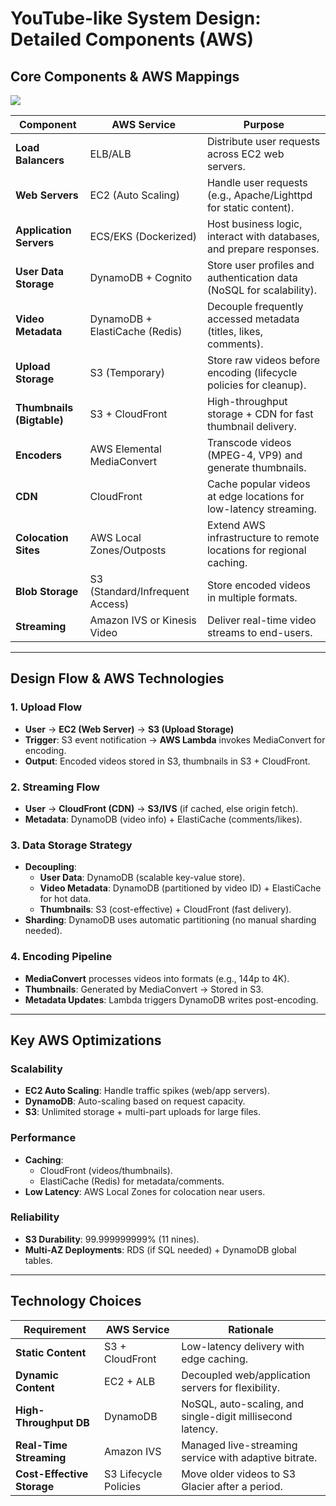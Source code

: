 # YouTube-like System Design: Detailed Components (AWS)

## Core Components & AWS Mappings

![](https://i.postimg.cc/Zq29qRHx/01-Architecture-Flow.png)

| Component               | AWS Service                     | Purpose                                                                 |
|-------------------------|---------------------------------|-------------------------------------------------------------------------|
| **Load Balancers**      | ELB/ALB                         | Distribute user requests across EC2 web servers.                        |
| **Web Servers**         | EC2 (Auto Scaling)              | Handle user requests (e.g., Apache/Lighttpd for static content).        |
| **Application Servers** | ECS/EKS (Dockerized)            | Host business logic, interact with databases, and prepare responses.    |
| **User Data Storage**   | DynamoDB + Cognito              | Store user profiles and authentication data (NoSQL for scalability).    |
| **Video Metadata**      | DynamoDB + ElastiCache (Redis)  | Decouple frequently accessed metadata (titles, likes, comments).        |
| **Upload Storage**      | S3 (Temporary)                  | Store raw videos before encoding (lifecycle policies for cleanup).      |
| **Thumbnails (Bigtable)** | S3 + CloudFront                | High-throughput storage + CDN for fast thumbnail delivery.              |
| **Encoders**           | AWS Elemental MediaConvert      | Transcode videos (MPEG-4, VP9) and generate thumbnails.                 |
| **CDN**                | CloudFront                      | Cache popular videos at edge locations for low-latency streaming.       |
| **Colocation Sites**    | AWS Local Zones/Outposts        | Extend AWS infrastructure to remote locations for regional caching.     |
| **Blob Storage**       | S3 (Standard/Infrequent Access) | Store encoded videos in multiple formats.                               |
| **Streaming**          | Amazon IVS or Kinesis Video     | Deliver real-time video streams to end-users.                           |

---

## Design Flow & AWS Technologies

### 1. **Upload Flow**
   - **User** → **EC2 (Web Server)** → **S3 (Upload Storage)**  
   - **Trigger**: S3 event notification → **AWS Lambda** invokes MediaConvert for encoding.  
   - **Output**: Encoded videos stored in S3, thumbnails in S3 + CloudFront.  

### 2. **Streaming Flow**
   - **User** → **CloudFront (CDN)** → **S3/IVS** (if cached, else origin fetch).  
   - **Metadata**: DynamoDB (video info) + ElastiCache (comments/likes).  

### 3. **Data Storage Strategy**
   - **Decoupling**:  
     - **User Data**: DynamoDB (scalable key-value store).  
     - **Video Metadata**: DynamoDB (partitioned by video ID) + ElastiCache for hot data.  
     - **Thumbnails**: S3 (cost-effective) + CloudFront (fast delivery).  
   - **Sharding**: DynamoDB uses automatic partitioning (no manual sharding needed).  

### 4. **Encoding Pipeline**
   - **MediaConvert** processes videos into formats (e.g., 144p to 4K).  
   - **Thumbnails**: Generated by MediaConvert → Stored in S3.  
   - **Metadata Updates**: Lambda triggers DynamoDB writes post-encoding.  

---

## Key AWS Optimizations

### Scalability
   - **EC2 Auto Scaling**: Handle traffic spikes (web/app servers).  
   - **DynamoDB**: Auto-scaling based on request capacity.  
   - **S3**: Unlimited storage + multi-part uploads for large files.  

### Performance
   - **Caching**:  
     - CloudFront (videos/thumbnails).  
     - ElastiCache (Redis) for metadata/comments.  
   - **Low Latency**: AWS Local Zones for colocation near users.  

### Reliability
   - **S3 Durability**: 99.999999999% (11 nines).  
   - **Multi-AZ Deployments**: RDS (if SQL needed) + DynamoDB global tables.  

---

## Technology Choices
| Requirement              | AWS Service              | Rationale                                                                 |
|--------------------------|--------------------------|---------------------------------------------------------------------------|
| **Static Content**       | S3 + CloudFront          | Low-latency delivery with edge caching.                                   |
| **Dynamic Content**      | EC2 + ALB                | Decoupled web/application servers for flexibility.                        |
| **High-Throughput DB**   | DynamoDB                 | NoSQL, auto-scaling, and single-digit millisecond latency.                |
| **Real-Time Streaming**  | Amazon IVS               | Managed live-streaming service with adaptive bitrate.                     |
| **Cost-Effective Storage** | S3 Lifecycle Policies  | Move older videos to S3 Glacier after a period.                           |
